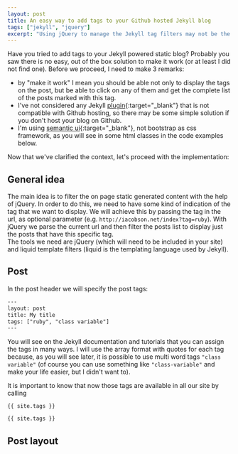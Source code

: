 ```yaml
---
layout: post
title: An easy way to add tags to your Github hosted Jekyll blog
tags: ["jekyll", "jquery"]
excerpt: "Using jQuery to manage the Jekyll tag filters may not be the most elegant solution, but is quite easy to implement, and works well."  
---
```


Have you tried to add tags to your Jekyll powered static blog? Probably you saw there is no easy, out of the box solution to make it work (or at least I did not find one). Before we proceed, I need to make 3 remarks:  
- by "make it work" I mean you should be able not only to display the tags on the post, but be able to click on any of them and get the complete list of the posts marked with this tag.    
- I've not considered any Jekyll [plugin](https://help.github.com/articles/using-jekyll-plugins-with-github-pages/){:target="_blank"} that is not compatible with Github hosting, so there may be some simple solution if you don't host your blog on Github.  
- I'm using [semantic ui](http://semantic-ui.com/){:target="_blank"}, not bootstrap as css framework, as you will see in some html classes in the code examples below.  

Now that we've clarified the context, let's proceed with the implementation:

## General idea

The main idea is to filter the on page static generated content with the help of jQuery. In order to do this, we need to have some kind of indication of the tag that we want to display. We will achieve this by passing the tag in the url, as optional parameter (e.g. `http://iacobson.net/index?tag=ruby`). With jQuery we parse the current url and then filter the posts list to display just the posts that have this specific tag.  
The tools we need are jQuery (which will need to be included in your site) and liquid template filters (liquid is the templating language used by Jekyll).

## Post 

In the post header we will specify the post tags:
```html
---
layout: post
title: My title
tags: ["ruby", "class variable"]
---
```
You will see on the Jekyll documentation and tutorials that you can assign the tags in many ways. I will use the array format with quotes for each tag because, as you will see later, it is possible to use multi word tags `"class variable"` (of course you can use something like `"class-variable"` and make your life easier, but I didn't want to).

It is important to know that now those tags are available in all our site by calling 

    {{ site.tags }}

```html
{{ site.tags }}
```  

## Post layout


